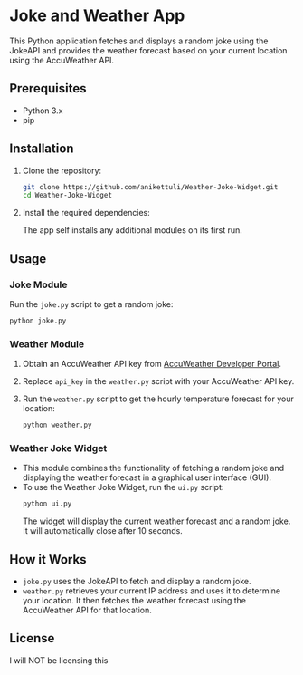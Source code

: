 # Joke and Weather App

This Python application fetches and displays a random joke using the JokeAPI and provides the weather forecast based on your current location using the AccuWeather API.

## Prerequisites

- Python 3.x
- pip

## Installation

1. Clone the repository:

   ```bash
   git clone https://github.com/anikettuli/Weather-Joke-Widget.git
   cd Weather-Joke-Widget
   ```

2. Install the required dependencies:

   The app self installs any additional modules on its first run. 

## Usage

### Joke Module

Run the `joke.py` script to get a random joke:

```bash
python joke.py
```

### Weather Module

1. Obtain an AccuWeather API key from [AccuWeather Developer Portal](https://developer.accuweather.com/).

2. Replace `api_key` in the `weather.py` script with your AccuWeather API key.

3. Run the `weather.py` script to get the hourly temperature forecast for your location:

   ```bash
   python weather.py
   ```


### Weather Joke Widget
- This module combines the functionality of fetching a random joke and displaying the weather forecast in a graphical user interface (GUI).
- To use the Weather Joke Widget, run the `ui.py` script:
     ```bash
     python ui.py
     ```
  The widget will display the current weather forecast and a random joke. It will automatically close after 10 seconds.

## How it Works

- `joke.py` uses the JokeAPI to fetch and display a random joke.
- `weather.py` retrieves your current IP address and uses it to determine your location. It then fetches the weather forecast using the AccuWeather API for that location.

## License
I will NOT be licensing this 